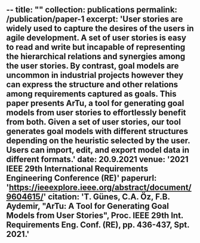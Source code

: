 --
title: ""
collection: publications
permalink: /publication/paper-1
excerpt: 'User stories are widely used to capture the desires of the users in agile development. A set of user stories is easy to read and write but incapable of representing the hierarchical relations and synergies among the user stories. By contrast, goal models are uncommon in industrial projects however they can express the structure and other relations among requirements captured as goals. This paper presents ArTu, a tool for generating goal models from user stories to effortlessly benefit from both. Given a set of user stories, our tool generates goal models with different structures depending on the heuristic selected by the user. Users can import, edit, and export model data in different formats.'
date: 20.9.2021
venue: '2021 IEEE 29th International Requirements Engineering Conference (RE)'
paperurl: 'https://ieeexplore.ieee.org/abstract/document/9604615/'
citation: 'T. Günes, C.A. Öz, F.B. Aydemir, "ArTu: A Tool for Generating Goal Models from User Stories", Proc. IEEE 29th Int. Requirements Eng. Conf. (RE), pp. 436-437, Spt. 2021.'
---
